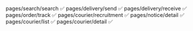 pages/search/search ✅
pages/delivery/send ✅
pages/delivery/receive ✅
pages/order/track ✅
pages/courier/recruitment ✅
pages/notice/detail ✅
pages/courier/list ✅
pages/courier/detail ✅